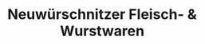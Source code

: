 ---
title: "Neuwürschnitzer Fleisch- & Wurstwaren"
url: /oelsnitz-erzgeb/neuwuerschnitzer-fleisch-und-wurstwaren/
shop: Metzgerei
---